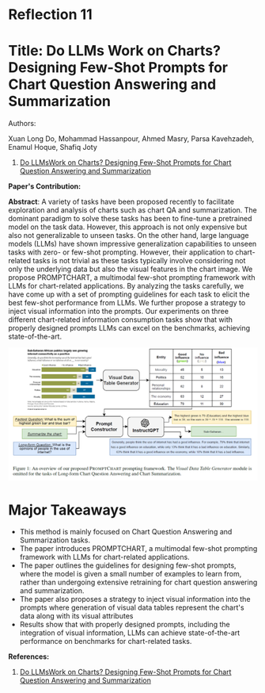 # **Reflection 11**
# Title: Do LLMs Work on Charts? Designing Few-Shot Prompts for Chart Question Answering and Summarization
Authors: 

Xuan Long Do, Mohammad Hassanpour, Ahmed Masry, Parsa Kavehzadeh, Enamul Hoque, Shafiq Joty

1. [Do LLMsWork on Charts? Designing Few-Shot Prompts for Chart Question Answering and Summarization](https://arxiv.org/abs/2312.10610)

**Paper's Contribution:** 

**Abstract**: A variety of tasks have been proposed recently to facilitate exploration and analysis of charts such as chart QA and summarization. The dominant paradigm to solve these tasks has been to fine-tune a pretrained model on the task data. However, this approach is not only expensive but also not generalizable to unseen tasks. On the other hand, large language models (LLMs) have shown impressive generalization capabilities to unseen tasks with zero- or few-shot prompting. However, their application to chart-related tasks is not trivial as these tasks typically involve considering not only the underlying data but also the visual features in the chart image. We propose PROMPTCHART, a multimodal few-shot prompting framework with LLMs for chart-related applications. By analyzing the tasks carefully, we have come up with a set of prompting guidelines for each task to elicit the best few-shot performance from LLMs. We further propose a strategy to inject visual information into the prompts. Our experiments on three different chart-related information consumption tasks show that with properly designed prompts LLMs can excel on the benchmarks, achieving state-of-the-art.


![Figure 1](Week11_Figures/Figure1.png)


# **Major Takeaways**

- This method is mainly focused on Chart Question Answering and Summarization tasks.
- The paper introduces PROMPTCHART, a multimodal few-shot prompting framework with LLMs for chart-related applications.
- The paper outlines the guidelines for designing few-shot prompts, where the model is given a small number of examples to learn from, rather than undergoing extensive retraining for chart question answering and summarization.
- The paper also proposes a strategy to inject visual information into the prompts where generation of visual data tables represent the chart's data along with its visual attributes
- Results show that with properly designed prompts, including the integration of visual information, LLMs can achieve state-of-the-art performance on benchmarks for chart-related tasks.

**References:**

1. [Do LLMsWork on Charts? Designing Few-Shot Prompts for Chart Question Answering and Summarization](https://arxiv.org/abs/2312.10610)
